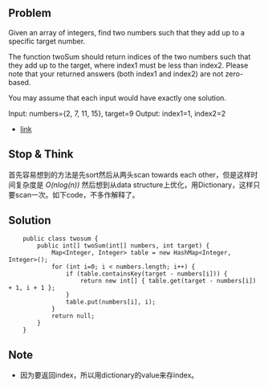 ## Problem

Given an array of integers, find two numbers such that they add up to a specific target number.

The function twoSum should return indices of the two numbers such that they add up to the target, where index1 must be less than index2. Please note that your returned answers (both index1 and index2) are not zero-based.

You may assume that each input would have exactly one solution.

Input: numbers={2, 7, 11, 15}, target=9
Output: index1=1, index2=2

- [link](http://leetcode.com/onlinejudge#question_1)

## Stop & Think

首先容易想到的方法是先sort然后从两头scan towards each other，但是这样时间复杂度是 *O(nlog(n))*
然后想到从data structure上优化，用Dictionary，这样只要scan一次。如下code，不多作解释了。

## Solution

		public class twosum {
		    public int[] twoSum(int[] numbers, int target) {
		        Map<Integer, Integer> table = new HashMap<Integer, Integer>();
		        for (int i=0; i < numbers.length; i++) {
		            if (table.containsKey(target - numbers[i])) {
		                return new int[] { table.get(target - numbers[i]) + 1, i + 1 };
		            }
		            table.put(numbers[i], i);
		        }
		        return null;
		    }
		}

## Note

- 因为要返回index，所以用dictionary的value来存index。
